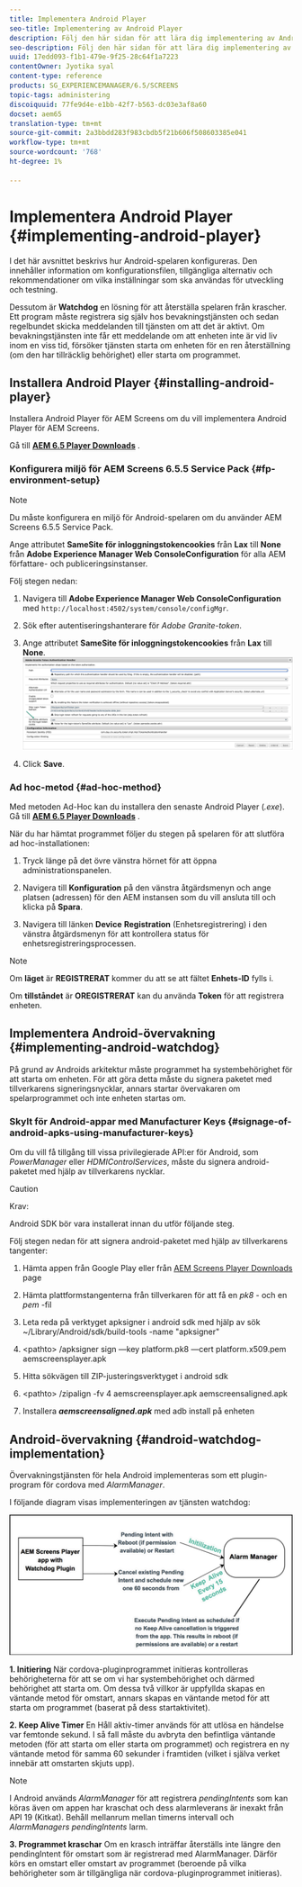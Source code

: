 ```yaml
---
title: Implementera Android Player
seo-title: Implementering av Android Player
description: Följ den här sidan för att lära dig implementering av Android Watchdog, en lösning för att återställa spelaren från krascher.
seo-description: Följ den här sidan för att lära dig implementering av Android Watchdog, en lösning för att återställa spelaren från krascher.
uuid: 17edd093-f1b1-479e-9f25-28c64f1a7223
contentOwner: Jyotika syal
content-type: reference
products: SG_EXPERIENCEMANAGER/6.5/SCREENS
topic-tags: administering
discoiquuid: 77fe9d4e-e1bb-42f7-b563-dc03e3af8a60
docset: aem65
translation-type: tm+mt
source-git-commit: 2a3bbdd283f983cbdb5f21b606f508603385e041
workflow-type: tm+mt
source-wordcount: '768'
ht-degree: 1%

---
```



# Implementera Android Player {#implementing-android-player}

I det här avsnittet beskrivs hur Android-spelaren konfigureras. Den innehåller information om konfigurationsfilen, tillgängliga alternativ och rekommendationer om vilka inställningar som ska användas för utveckling och testning.

Dessutom är **Watchdog** en lösning för att återställa spelaren från krascher. Ett program måste registrera sig själv hos bevakningstjänsten och sedan regelbundet skicka meddelanden till tjänsten om att det är aktivt. Om bevakningstjänsten inte får ett meddelande om att enheten inte är vid liv inom en viss tid, försöker tjänsten starta om enheten för en ren återställning (om den har tillräcklig behörighet) eller starta om programmet.

## Installera Android Player {#installing-android-player}

Installera Android Player för AEM Screens om du vill implementera Android Player för AEM Screens.

Gå till [**AEM 6.5 Player Downloads**](https://download.macromedia.com/screens/) .

### Konfigurera miljö för AEM Screens 6.5.5 Service Pack {#fp-environment-setup}

>[!NOTE]
>Du måste konfigurera en miljö för Android-spelaren om du använder AEM Screens 6.5.5 Service Pack.

Ange attributet **SameSite för inloggningstokencookies** från **Lax** till **None** från **Adobe Experience Manager Web ConsoleConfiguration** för alla AEM författare- och publiceringsinstanser.

Följ stegen nedan:

1. Navigera till **Adobe Experience Manager Web ConsoleConfiguration** med `http://localhost:4502/system/console/configMgr`.

1. Sök efter autentiseringshanterare för *Adobe Granite-token*.

1. Ange attributet **SameSite för inloggningstokencookies** från **Lax** till **None**.
   ![bild](/help/user-guide/assets/granite-updates.png)

1. Click **Save**.


### Ad hoc-metod {#ad-hoc-method}

Med metoden Ad-Hoc kan du installera den senaste Android Player (*.exe*). Gå till [**AEM 6.5 Player Downloads**](https://download.macromedia.com/screens/) .

När du har hämtat programmet följer du stegen på spelaren för att slutföra ad hoc-installationen:

1. Tryck länge på det övre vänstra hörnet för att öppna administrationspanelen.
1. Navigera till **Konfiguration** på den vänstra åtgärdsmenyn och ange platsen (adressen) för den AEM instansen som du vill ansluta till och klicka på **Spara**.

1. Navigera till länken **Device** **Registration** (Enhetsregistrering) i den vänstra åtgärdsmenyn för att kontrollera status för enhetsregistreringsprocessen.

>[!NOTE]
>
>Om **läget** är **REGISTRERAT** kommer du att se att fältet **Enhets-ID** fylls i.
>
>Om **tillståndet** är **OREGISTRERAT** kan du använda **Token** för att registrera enheten.

## Implementera Android-övervakning {#implementing-android-watchdog}

På grund av Androids arkitektur måste programmet ha systembehörighet för att starta om enheten. För att göra detta måste du signera paketet med tillverkarens signeringsnycklar, annars startar övervakaren om spelarprogrammet och inte enheten startas om.

### Skylt för Android-appar med Manufacturer Keys {#signage-of-android-apks-using-manufacturer-keys}

Om du vill få tillgång till vissa privilegierade API:er för Android, som *PowerManager* eller *HDMIControlServices*, måste du signera android-paketet med hjälp av tillverkarens nycklar.

>[!CAUTION]
>
>Krav:
>
>Android SDK bör vara installerat innan du utför följande steg.

Följ stegen nedan för att signera android-paketet med hjälp av tillverkarens tangenter:

1. Hämta appen från Google Play eller från [AEM Screens Player Downloads](https://download.macromedia.com/screens/) page
1. Hämta plattformstangenterna från tillverkaren för att få en *pk8* - och en *pem* -fil

1. Leta reda på verktyget apksigner i android sdk med hjälp av sök ~/Library/Android/sdk/build-tools -name &quot;apksigner&quot;
1. &lt;pathto> /apksigner sign —key platform.pk8 —cert platform.x509.pem aemscreensplayer.apk
1. Hitta sökvägen till ZIP-justeringsverktyget i android sdk
1. &lt;pathto> /zipalign -fv 4 aemscreensplayer.apk aemscreensaligned.apk
1. Installera ***aemscreensaligned.apk*** med adb install på enheten

## Android-övervakning {#android-watchdog-implementation}

Övervakningstjänsten för hela Android implementeras som ett plugin-program för cordova med *AlarmManager*.

I följande diagram visas implementeringen av tjänsten watchdog:

![chlimage_1-31](assets/chlimage_1-31.png)

**1. Initiering** När cordova-pluginprogrammet initieras kontrolleras behörigheterna för att se om vi har systembehörighet och därmed behörighet att starta om. Om dessa två villkor är uppfyllda skapas en väntande metod för omstart, annars skapas en väntande metod för att starta om programmet (baserat på dess startaktivitet).

**2. Keep Alive Timer** En Håll aktiv-timer används för att utlösa en händelse var femtonde sekund. I så fall måste du avbryta den befintliga väntande metoden (för att starta om eller starta om programmet) och registrera en ny väntande metod för samma 60 sekunder i framtiden (vilket i själva verket innebär att omstarten skjuts upp).

>[!NOTE]
>
>I Android används *AlarmManager* för att registrera *pendingIntents* som kan köras även om appen har kraschat och dess alarmleverans är inexakt från API 19 (Kitkat). Behåll mellanrum mellan timerns intervall och *AlarmManagers* *pendingIntents* larm.

**3. Programmet kraschar** Om en krasch inträffar återställs inte längre den pendingIntent för omstart som är registrerad med AlarmManager. Därför körs en omstart eller omstart av programmet (beroende på vilka behörigheter som är tillgängliga när cordova-pluginprogrammet initieras).
